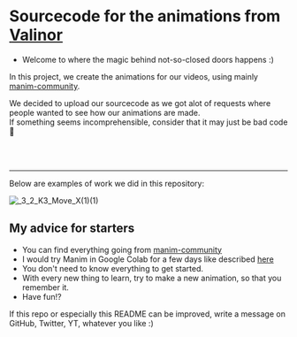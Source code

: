 # Sourcecode for the animations from [Valinor](https://www.youtube.com/channel/UCj-6F_YIsOgW0RjxHhYFyQw)

- Welcome to where the magic behind not-so-closed doors happens :)

In this project, we create the animations for our videos, using mainly [manim-community](https://www.manim.community).



We decided to upload our sourcecode as we got alot of requests where people wanted to see how our animations are made.  
If something seems incomprehensible, consider that it may just be bad code🥴


<br>
<br>
<hr>
Below are examples of work we did in this repository:

![_3_2_K3_Move_X(1)(1)](https://user-images.githubusercontent.com/25711926/133859412-3cee9253-7619-45df-8450-26c294790fde.gif)

## My advice for starters

- You can find everything going from  [manim-community](https://www.manim.community)
- I would try Manim in Google Colab for a few days like
  described [here](https://docs.manim.community/en/stable/installation/jupyter.html#google-colaboratory)
- You don't need to know everything to get started.
- With every new thing to learn, try to make a new animation, so that you remember it.
- Have fun!?

If this repo or especially this README can be improved, write a message on GitHub, Twitter, YT, whatever you like :)